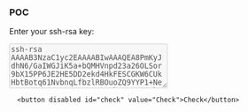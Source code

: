 ### POC
<label for="key">Enter your ssh-rsa key:</label>

<textarea disabled id="key" name="key"
          rows="5" cols="33">ssh-rsa AAAAB3NzaC1yc2EAAAABIwAAAQEA8PmKyJdhN6/GaIWGJiK5a+bQMHVnpd23a26OLSor9bX15PP6JE2HE5DD2ekd4HkFESCGKW6CUkHbtBotq61NvbnqLfbzlRBOuoZQ9YYP1+NetR8ttWarDH8NvPEX8DAUA8uhoZ7Q/9VHhCo14KT8/YP53oAJfqIXxPsuixV8f/ORJcWyWpFobKRPQl7E592dmia9Il5SIcEKERttIvCl8YgFbpuSt18FP8ffe+1kNvD5AtOHsAZGaDlhouGZd83+lmAhxAi/0r2zWTCNtWJnH5er6Fqjtm5rgQEvIZTJb1BEK7r/pYxhgM9MBnIndawTNmoHP26fYztxa3LirH6Imw==</textarea>
	  <button disabled id="check" value="Check">Check</button>
<script src="go.js"></script>
<script>
	function getSSHKeyLengthPromise(msg) {
	    return new Promise((resolve, reject) => {
		getSSHKeyLength(msg, (err, message) => {
		    if (err) {
			reject(err);
			return;
		    }
		    resolve(message);
		});
	    });
	}
    async function init() {
	const go = new Go();
	let result = await WebAssembly.instantiateStreaming(fetch("main.wasm"), go.importObject)
	go.run(result.instance);
	document.getElementById("check").disabled = false;
	document.getElementById("key").disabled = false;
	document.getElementById("check").addEventListener("click", async ()=> {
		const key = document.getElementById("key").value;
	        const length = await getSSHKeyLengthPromise(key);
		document.getElementById("key").value = `Key size is ${length}`;
		document.getElementById("check").disabled = true;
		document.getElementById("key").disabled = true;
	});
    }
    init();
</script>

